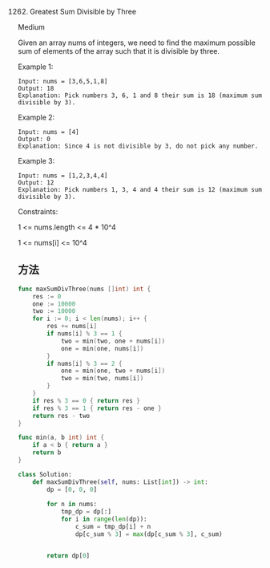 1262. Greatest Sum Divisible by Three


Medium


Given an array nums of integers, we need to find the maximum possible sum of elements of the array such that it is divisible by three.

 

Example 1:

```
Input: nums = [3,6,5,1,8]
Output: 18
Explanation: Pick numbers 3, 6, 1 and 8 their sum is 18 (maximum sum divisible by 3).
```

Example 2:

```
Input: nums = [4]
Output: 0
Explanation: Since 4 is not divisible by 3, do not pick any number.
```

Example 3:

```
Input: nums = [1,2,3,4,4]
Output: 12
Explanation: Pick numbers 1, 3, 4 and 4 their sum is 12 (maximum sum divisible by 3).
```

Constraints:

1 <= nums.length <= 4 * 10^4

1 <= nums[i] <= 10^4


## 方法

```go
func maxSumDivThree(nums []int) int {
    res := 0
    one := 10000
    two := 10000
    for i := 0; i < len(nums); i++ {
        res += nums[i]
        if nums[i] % 3 == 1 {
            two = min(two, one + nums[i])
            one = min(one, nums[i])
        }
        if nums[i] % 3 == 2 {
            one = min(one, two + nums[i])
            two = min(two, nums[i])
        }
    }
    if res % 3 == 0 { return res }
    if res % 3 == 1 { return res - one }
    return res - two
}

func min(a, b int) int {
    if a < b { return a }
    return b
}
```



```python
class Solution:
    def maxSumDivThree(self, nums: List[int]) -> int:
        dp = [0, 0, 0]
        
        for n in nums:
            tmp_dp = dp[:]
            for i in range(len(dp)):
                c_sum = tmp_dp[i] + n
                dp[c_sum % 3] = max(dp[c_sum % 3], c_sum)


        return dp[0]
```